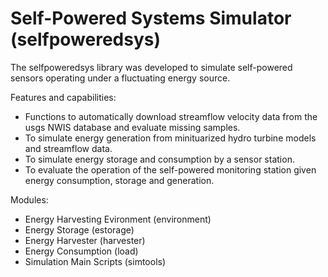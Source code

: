 # Self-Powered Systems Simulator (selfpoweredsys)

The selfpoweredsys library was developed to simulate self-powered sensors operating under a fluctuating energy source.

Features and capabilities:
 - Functions to automatically download streamflow velocity data from the usgs NWIS database and evaluate missing samples.
 - To simulate energy generation from minituarized hydro turbine models and streamflow data. 
 - To simulate energy storage and consumption by a sensor station.
 - To evaluate the operation of the self-powered monitoring station given energy consumption, storage and generation.

Modules: 
 - Energy Harvesting Evironment (environment)
 - Energy Storage (estorage)
 - Energy Harvester (harvester)
 - Energy Consumption (load)
 - Simulation Main Scripts (simtools)



